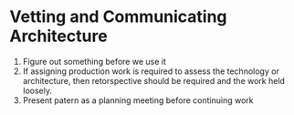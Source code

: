 # Vetting and Communicating Architecture

1. Figure out something before we use it
1. If assigning production work is required to assess the technology or architecture, then retorspective should be required and the work held loosely.
1. Present patern as a planning meeting before continuing work

